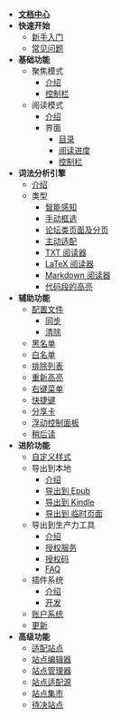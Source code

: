 * [**文档中心**](Home.md)
* **快速开始**
  * [新手入门](入门指南（-操作指引-）)
  * [常见问题](FAQ)
* **基础功能**
  * 聚焦模式
    * [介绍](聚焦模式)
    * [控制栏](聚焦模式-控制栏)
  * 阅读模式
    * [介绍](阅读模式)
    * 界面
      * [目录](目录)
      * [阅读进度](阅读进度)
      * [控制栏](阅读模式-控制栏)
* **词法分析引擎**
  * [介绍](词法分析引擎)
  * 类型
    * [智能感知](词法分析引擎?id=智能感知)
    * [手动框选](手动框选)
    * [论坛类页面及分页](论坛类页面及分页)
    * [主动适配](主动适配阅读模式)
    * [TXT 阅读器](TXT-阅读器)
    * [LaTeX 阅读器](词法分析引擎?id=LaTeX-识别)
    * [Markdown 阅读器](词法分析引擎?id=Markdown-识别)
    * [代码段的高亮](词法分析引擎?id=代码段的高亮)
* **辅助功能**
  * [配置文件](配置文件)
    * [同步](同步)
    * [清除](清除)
  * [黑名单](http://ksria.com/simpread/docs/#/FAQ?id=黑名单)
  * [白名单](http://ksria.com/simpread/docs/#/FAQ?id=白名单)
  * [排除列表](http://ksria.com/simpread/docs/#/FAQ?id=排除列表)
  * [重新高亮](重新高亮)
  * [右键菜单](右键菜单)
  * [快捷键](快捷键)
  * [分享卡](分享卡)
  * [浮动控制面板](浮动控制面板（FAP）与浮动控制栏（FAB）)
  * [稍后读](稍后读)
* **进阶功能**
  * [自定义样式](自定义样式)
  * 导出到本地
    * [介绍](保存到本地)
    * [导出到 Epub](发送到-Epub)
    * [导出到 Kindle](发送到-Kindle)
    * [导出到 临时页面](临时页面)
  * 导出到生产力工具
    * [介绍](导出到生产力工具)
    * [授权服务](授权服务)
    * [授权码](授权服务?id=授权码)
    * [FAQ](授权服务-FAQ)
  * 插件系统
    * [介绍](插件系统)
    * [开发](插件编写)
  * [账户系统](账户系统)
  * [更新](更新)
* **高级功能**
  * [适配站点](适配站点)
  * [站点编辑器](站点编辑器)
  * [站点管理器](站点管理器)
  * [站点适配源](站点适配源)
  * [站点集市](站点集市)
  * [待决站点](待决站点)